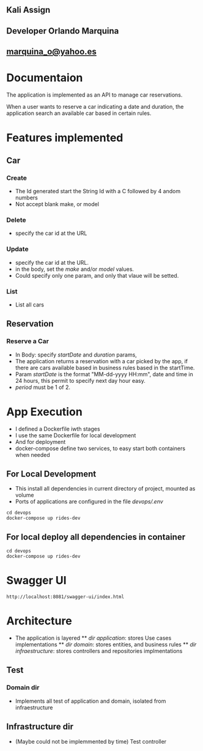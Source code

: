 ## Kali Assign
## Developer Orlando Marquina 
## marquina_o@yahoo.es


# Documentaion

The application is implemented as an API to manage car reservations. 

When a user wants to reserve a car indicating a date and duration, the application search an available car based in certain rules.

# Features implemented

## Car

### Create

* The Id generated start the String Id with a C followed by 4 andom numbers
* Not accept blank make, or model

### Delete
* specify the car id at the URL

### Update
* specify the car id at the URL.
* in the body, set the *make* and/or *model* values.
* Could specify only one param, and only that vlaue will be setted.

### List
* List all cars


## Reservation 

### Reserve a Car

* In Body: specify *startDate* and *duration* params, 
* The application returns a reservation with a car picked by the app, if there are cars available based in business rules based in the startTime.
* Param *startDate* is the format "MM-dd-yyyy HH:mm", date and time in 24 hours, this permit to specify next day hour easy.
* *period* must be 1 of 2.

# App Execution

* I defined a Dockerfile iwth stages
* I use the same Dockerfile for local development 
* And for deployment
* docker-compose define two services, to easy start both containers when needed


## For Local Development

* This install all dependencies in current directory of project, mounted as volume
* Ports of applications are configured in the file *devops/.env*


```
cd devops
docker-compose up rides-dev
``` 

## For local deploy all dependencies in container 

```
cd devops
docker-compose up rides-dev
``` 

# Swagger UI

```
http://localhost:8081/swagger-ui/index.html
```

# Architecture

* The application is layered
** *dir application*: stores Use cases implementations
** *dir domain*: stores entities, and business rules
** *dir infraestructure*: stores controllers and repositories implmentations


## Test

### Domain dir
* Implements all test of application and domain, isolated from infraestructure

## Infrastructure dir

* (Maybe could not be implemmented by time) Test controller
